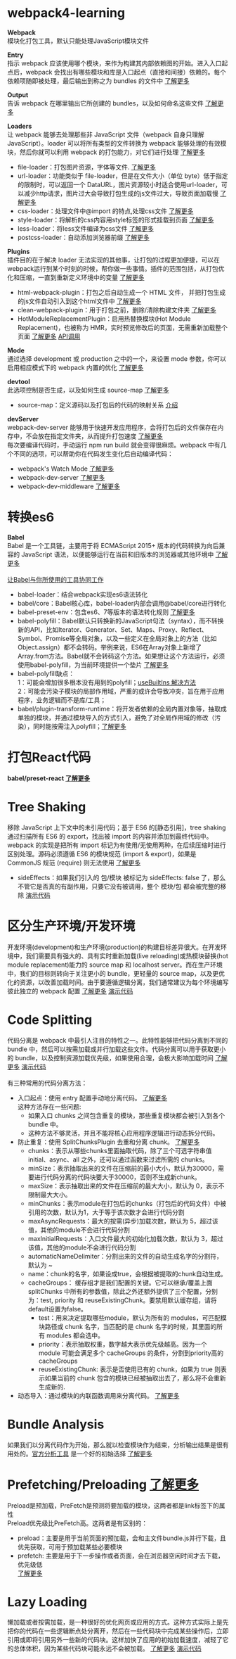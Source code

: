 # webpack4-learning

**Webpack<br>**
模块化打包工具，默认只能处理JavaScript模块文件<br>

**Entry<br>**
指示 webpack 应该使用哪个模块，来作为构建其内部依赖图的开始。进入入口起点后，webpack 会找出有哪些模块和库是入口起点（直接和间接）依赖的。每个依赖项随即被处理，最后输出到称之为 bundles 的文件中 [了解更多](https://webpack.js.org/concepts/entry-points)<br>

**Output<br>**
告诉 webpack 在哪里输出它所创建的 bundles，以及如何命名这些文件 [了解更多](https://webpack.js.org/concepts/output)<br>

**Loaders<br>**
让 webpack 能够去处理那些非 JavaScript 文件（webpack 自身只理解 JavaScript）。loader 可以将所有类型的文件转换为 webpack 能够处理的有效模块，然后你就可以利用 webpack 的打包能力，对它们进行处理 [了解更多](https://webpack.js.org/concepts/loaders/)<br>
* file-loader：打包图片资源，字体等文件.  [了解更多](https://webpack.js.org/loaders/file-loader)<br>
* url-loader：功能类似于 file-loader，但是在文件大小（单位 byte）低于指定的限制时，可以返回一个 DataURL，图片资源较小时适合使用url-loader，可以减少http请求，图片过大会导致打包生成的js文件过大，导致页面加载慢  [了解更多](https://webpack.js.org/loaders/url-loader)<br>
* css-loader：处理文件中@import 的特点,处理css文件  [了解更多](https://webpack.js.org/loaders/css-loader)<br>
* style-loader：将解析的css内容用style标签的形式挂载到页面  [了解更多](https://webpack.js.org/loaders/style-loader)<br>
* less-loader：将less文件编译为css文件  [了解更多](https://www.webpackjs.com/loaders/less-loader)<br>
* postcss-loader：自动添加浏览器前缀  [了解更多](https://webpack.js.org/loaders/postcss-loader)<br>

**Plugins<br>**
插件目的在于解决 loader 无法实现的其他事，让打包的过程更加便捷，可以在webpack运行到某个时刻的时候，帮你做一些事情。插件的范围包括，从打包优化和压缩，一直到重新定义环境中的变量 [了解更多](https://webpack.js.org/concepts/plugins)<br>
* html-webpack-plugin：打包之后自动生成一个 HTML 文件， 并把打包生成的js文件自动引入到这个html文件中  [了解更多](https://webpack.js.org/loaders/file-loader)<br>
* clean-webpack-plugin：用于打包之前，删除/清除构建文件夹  [了解更多](https://www.npmjs.com/package/clean-webpack-plugin)<br>
* HotModuleReplacementPlugin：启用热替换模块(Hot Module Replacement)，也被称为 HMR，实时预览修改后的页面，无需重新加载整个页面  [了解更多](https://webpack.js.org/plugins/hot-module-replacement-plugin)  [API调用](https://webpack.js.org/api/hot-module-replacement)<br> 

**Mode<br>**
通过选择 development 或 production 之中的一个，来设置 mode 参数，你可以启用相应模式下的 webpack 内置的优化 [了解更多](https://webpack.js.org/configuration/mode/)<br>

**devtool<br>**
此选项控制是否生成，以及如何生成 source-map [了解更多](https://webpack.js.org/configuration/devtool)<br>
* source-map：定义源码以及打包后的代码的映射关系 [介绍](https://blog.teamtreehouse.com/introduction-source-maps)<br>

**devServer<br>**
webpack-dev-server 能够用于快速开发应用程序，会将打包后的文件保存在内存中，不会放在指定文件夹，从而提升打包速度 [了解更多](https://webpack.js.org/configuration/dev-server/)<br>
每次要编译代码时，手动运行 npm run build 就会变得很麻烦。webpack 中有几个不同的选项，可以帮助你在代码发生变化后自动编译代码：<br>

* webpack's Watch Mode [了解更多](https://webpack.js.org/guides/development/#using-watch-mode)<br>
* webpack-dev-server [了解更多](https://webpack.js.org/guides/development/#using-webpack-dev-server)<br>
* webpack-dev-middleware [了解更多](https://webpack.js.org/guides/development/#using-webpack-dev-middleware)<br>

# 转换es6

**Babel <br>**
Babel 是一个工具链，主要用于将 ECMAScript 2015+ 版本的代码转换为向后兼容的 JavaScript 语法，以便能够运行在当前和旧版本的浏览器或其他环境中 [了解更多](https://babeljs.io/docs/en/)<br><br>
[让Babel与你所使用的工具协同工作](https://babeljs.io/setup)<br>
* babel-loader：结合webpack实现es6语法转化 <br>
* babel/core：Babel核心库，babel-loader内部会调用@babel/core进行转化 <br>
* babel-preset-env：包含es6、7等版本的语法转化规则 [了解更多](https://babeljs.io/docs/en/babel-preset-env)<br>
* babel-polyfill：Babel默认只转换新的JavaScript句法（syntax），而不转换新的API，比如Iterator、Generator、Set、Maps、Proxy、Reflect、Symbol、Promise等全局对象，以及一些定义在全局对象上的方法（比如Object.assign）都不会转码。举例来说，ES6在Array对象上新增了Array.from方法。Babel就不会转码这个方法。如果想让这个方法运行，必须使用babel-polyfill，为当前环境提供一个垫片 [了解更多](https://babeljs.io/docs/en/babel-polyfill)<br>
* babel-polyfill缺点：<br>
    1：可能会增加很多根本没有用到的polyfill；[useBuiltIns 解决方法](https://babeljs.io/docs/en/babel-preset-env#usebuiltins)<br>
    2：可能会污染子模块的局部作用域，严重的或许会导致冲突，旨在用于应用程序，业务逻辑而不是库/工具；<br>
* babel/plugin-transform-runtime：将开发者依赖的全局内置对象等，抽取成单独的模块，并通过模块导入的方式引入，避免了对全局作用域的修改（污染），同时能按需注入polyfill；[了解更多](https://babeljs.io/docs/en/babel-plugin-transform-runtime)<br>

# 打包React代码
**babel/preset-react [了解更多](https://babeljs.io/docs/en/babel-preset-react)<br>**

# Tree Shaking
移除 JavaScript 上下文中的未引用代码；基于 ES6 的[静态引用]，tree shaking 通过扫描所有 ES6 的 export，找出被 import 的内容并添加到最终代码中。 webpack 的实现是把所有 import 标记为有使用/无使用两种，在后续压缩时进行区别处理。源码必须遵循 ES6 的模块规范 (import & export)，如果是 CommonJS 规范 (require) 则无法使用 [了解更多](https://webpack.js.org/guides/tree-shaking)<br>
* sideEffects：如果我们引入的 包/模块 被标记为 sideEffects: false 了，那么不管它是否真的有副作用，只要它没有被调用，整个 模块/包 都会被完整的移除 [演示代码](./tree_shaking)<br>

# 区分生产环境/开发环境
开发环境(development)和生产环境(production)的构建目标差异很大。在开发环境中，我们需要具有强大的、具有实时重新加载(live reloading)或热模块替换(hot module replacement)能力的 source map 和 localhost server。而在生产环境中，我们的目标则转向于关注更小的 bundle，更轻量的 source map，以及更优化的资源，以改善加载时间。由于要遵循逻辑分离，我们通常建议为每个环境编写彼此独立的 webpack 配置 [了解更多](https://webpack.js.org/guides/production)  [演示代码](./development_production)<br>

# Code Splitting
代码分离是 webpack 中最引人注目的特性之一。此特性能够把代码分离到不同的 bundle 中，然后可以按需加载或并行加载这些文件。代码分离可以用于获取更小的 bundle，以及控制资源加载优先级，如果使用合理，会极大影响加载时间 [了解更多](https://webpack.js.org/guides/code-splitting) [演示代码](./code_splitting)<br><br>
有三种常用的代码分离方法：<br>

* 入口起点：使用 entry 配置手动地分离代码。 [了解更多](https://webpack.js.org/guides/code-splitting/#entry-points)<br> 
    这种方法存在一些问题:<br>
    * 如果入口 chunks 之间包含重复的模块，那些重复模块都会被引入到各个 bundle 中。<br>
    * 这种方法不够灵活，并且不能将核心应用程序逻辑进行动态拆分代码。<br>
* 防止重复：使用 SplitChunksPlugin 去重和分离 chunk。 [了解更多](https://webpack.js.org/plugins/split-chunks-plugin/)<br>
    * chunks：表示从哪些chunks里面抽取代码，除了三个可选字符串值 initial、async、all 之外，还可以通过函数来过滤所需的 chunks。<br>
    * minSize：表示抽取出来的文件在压缩前的最小大小，默认为30000，需要进行代码分离的代码块要大于30000，否则不生成新chunk。<br>
    * maxSize：表示抽取出来的文件在压缩前的最大大小，默认为 0，表示不限制最大大小。<br>
    * minChunks：表示module在打包后的chunks（打包后的代码文件）中被引用的次数，默认为1，大于等于该次数才会进行代码分割<br>
    * maxAsyncRequests：最大的按需(异步)加载次数，默认为 5，超过该值，其他的module不会进行代码分割<br>
    * maxInitialRequests：入口文件最大的初始化加载次数，默认为 3，超过该值，其他的module不会进行代码分割<br>
    * automaticNameDelimiter：分割出来的文件的自动生成名字的分割符，默认为 ~<br>
    * name：chunk的名字，如果设成true，会根据被提取的chunk自动生成。<br>
    * cacheGroups： 缓存组才是我们配置的关键。它可以继承/覆盖上面 splitChunks 中所有的参数值，除此之外还额外提供了三个配置，分别为：test, priority 和 reuseExistingChunk。要禁用默认缓存组，请将default设置为false。<br>
        * test：用来决定提取哪些module，默认为所有的 modules，可匹配模块路径或 chunk 名字，当匹配的是 chunk 名字的时候，其里面的所有 modules 都会选中。<br>
        * priority：表示抽取权重，数字越大表示优先级越高。因为一个 module 可能会满足多个 cacheGroups 的条件，分割到priority高的cacheGroups<br>
        * reuseExistingChunk: 表示是否使用已有的 chunk，如果为 true 则表示如果当前的 chunk 包含的模块已经被抽取出去了，那么将不会重新生成新的.<br>
* 动态导入：通过模块的内联函数调用来分离代码。 [了解更多](https://webpack.js.org/guides/code-splitting/#dynamic-imports)<br> 

# Bundle Analysis
如果我们以分离代码作为开始，那么就以检查模块作为结束，分析输出结果是很有用处的。[官方分析工具](https://github.com/webpack/analyse) 是一个好的初始选择 [了解更多](https://webpack.js.org/guides/code-splitting/#bundle-analysis)<br>

# Prefetching/Preloading [了解更多](https://webpack.js.org/guides/code-splitting/#prefetchingpreloading-modules)
Preload是预加载，PreFetch是预测将要加载的模块，这两者都是link标签下的属性<br>
Preload优先级比PreFetch高。这两者是有区别的：<br>
* preload：主要是用于当前页面的预加载，会和主文件bundle.js并行下载，且优先获取，可用于预加载某些必要模块<br>
* prefetch: 主要是用于下一步操作或者页面，会在浏览器空闲时间才去下载，优先级低<br>
[了解更多](https://mp.weixin.qq.com/s?__biz=MzUxMzcxMzE5Ng==&mid=2247485614&amp;idx=1&amp;sn=b25bac7cfbb02bdcab76b41f10a4bffb&source=41#wechat_redirect)<br>

# Lazy Loading
懒加载或者按需加载，是一种很好的优化网页或应用的方式。这种方式实际上是先把你的代码在一些逻辑断点处分离开，然后在一些代码块中完成某些操作后，立即引用或即将引用另外一些新的代码块。这样加快了应用的初始加载速度，减轻了它的总体体积，因为某些代码块可能永远不会被加载。 [了解更多](https://webpack.js.org/guides/lazy-loading) [演示代码](./lazy_loading)<br>







